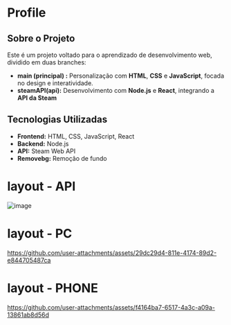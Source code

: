 # Profile

## Sobre o Projeto
Este é um projeto voltado para o aprendizado de desenvolvimento web, dividido em duas branches: 
- **main (principal) :** Personalização com **HTML**, **CSS** e **JavaScript**, focada no design e interatividade.
- **steamAPI(api):** Desenvolvimento com **Node.js** e **React**, integrando a **API da Steam** 

## Tecnologias Utilizadas
- **Frontend:** HTML, CSS, JavaScript, React
- **Backend:** Node.js
- **API:** Steam Web API
- **Removebg:** Remoção de fundo 
# layout - API 
![image](https://github.com/user-attachments/assets/d6444db2-2df6-4966-acc6-092232bf36f4)
# layout - PC 
https://github.com/user-attachments/assets/29dc29d4-811e-4174-89d2-e844705487ca
# layout - PHONE 
https://github.com/user-attachments/assets/f4164ba7-6517-4a3c-a09a-13861ab8d56d

